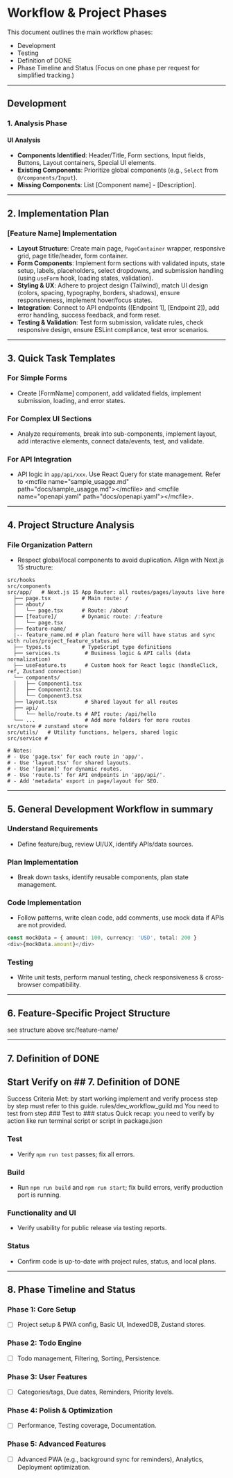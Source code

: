 
# Workflow & Project Phases

This document outlines the main workflow phases:

- Development
- Testing
- Definition of DONE
- Phase Timeline and Status (Focus on one phase per request for simplified tracking.)

-----

## Development

### 1\. Analysis Phase

#### UI Analysis

- **Components Identified**: Header/Title, Form sections, Input fields, Buttons, Layout containers, Special UI elements.
- **Existing Components**: Prioritize global components (e.g., `Select` from `@/components/Input`).
- **Missing Components**: List [Component name] - [Description].

-----

## 2\. Implementation Plan

### [Feature Name] Implementation

- **Layout Structure**: Create main page, `PageContainer` wrapper, responsive grid, page title/header, form container.
- **Form Components**: Implement form sections with validated inputs, state setup, labels, placeholders, select dropdowns, and submission handling (using `useForm` hook, loading states, validation).
- **Styling & UX**: Adhere to project design (Tailwind), match UI design (colors, spacing, typography, borders, shadows), ensure responsiveness, implement hover/focus states.
- **Integration**: Connect to API endpoints ([Endpoint 1], [Endpoint 2]), add error handling, success feedback, and form reset.
- **Testing & Validation**: Test form submission, validate rules, check responsive design, ensure ESLint compliance, test error scenarios.

-----

## 3\. Quick Task Templates

### For Simple Forms

- Create [FormName] component, add validated fields, implement submission, loading, and error states.

### For Complex UI Sections

- Analyze requirements, break into sub-components, implement layout, add interactive elements, connect data/events, test, and validate.

### For API Integration

- API logic in `app/api/xxx`. Use React Query for state management. Refer to \<mcfile name="sample\_usagge.md" path="docs/sample\_usagge.md"\>\</mcfile\> and \<mcfile name="openapi.yaml" path="docs/openapi.yaml"\>\</mcfile\>.

-----

## 4\. Project Structure Analysis

### File Organization Pattern

- Respect global/local components to avoid duplication. Align with Next.js 15 structure:

<!-- end list -->

```
src/hooks
src/components
src/app/   # Next.js 15 App Router: all routes/pages/layouts live here
  ├── page.tsx          # Main route: /
  ├── about/
  │   └── page.tsx      # Route: /about
  ├── [feature]/        # Dynamic route: /:feature
  │   └── page.tsx
  ├── feature-name/
  |-- feature_name.md # plan feature here will have status and sync with rules/project_feature_status.md
  ├── types.ts          # TypeScript type definitions
  ├── services.ts        # Business logic & API calls (data normalization)
  ├── useFeature.ts      # Custom hook for React logic (handleClick, ref, Zustand connection)
  └── components/
  │   ├── Component1.tsx
  │   ├── Component2.tsx
  │   └── Component3.tsx
  ├── layout.tsx         # Shared layout for all routes
  ├── api/
  │   └── hello/route.ts # API route: /api/hello
  └── ...                # Add more folders for more routes
src/store # zunstand store
src/utils/   # Utility functions, helpers, shared logic
src/service # 

# Notes:
# - Use 'page.tsx' for each route in 'app/'.
# - Use 'layout.tsx' for shared layouts.
# - Use '[param]' for dynamic routes.
# - Use 'route.ts' for API endpoints in 'app/api/'.
# - Add 'metadata' export in page/layout for SEO.
```

-----

## 5\. General Development Workflow in summary

### Understand Requirements

- Define feature/bug, review UI/UX, identify APIs/data sources.

### Plan Implementation

- Break down tasks, identify reusable components, plan state management.

### Code Implementation

- Follow patterns, write clean code, add comments, use mock data if APIs are not provided.

<!-- end list -->

```ts
const mockData = { amount: 100, currency: 'USD', total: 200 }
<div>{mockData.amount}</div>
```

### Testing

- Write unit tests, perform manual testing, check responsiveness & cross-browser compatibility.

-----

## 6\. Feature-Specific Project Structure

see structure above src/feature-name/

-----

## 7\. Definition of DONE

## Start Verify on \#\# 7. Definition of DONE

Success Criteria Met: by start working implement and verify process step by step must refer to this guide. rules/dev\_workflow\_guild.md
You need to test from step \#\#\# Test to \#\#\# status
Quick recap: you need to verify by action like run terminal script or script in package.json

### Test

- Verify `npm run test` passes; fix all errors.

### Build

- Run `npm run build` and `npm run start`; fix build errors, verify production port is running.

### Functionality and UI

- Verify usability for public release via testing reports.

### Status

- Confirm code is up-to-date with project rules, status, and local plans.

-----

## 8\. Phase Timeline and Status

### Phase 1: Core Setup

- [ ] Project setup & PWA config, Basic UI, IndexedDB, Zustand stores.

### Phase 2: Todo Engine

- [ ] Todo management, Filtering, Sorting, Persistence.

### Phase 3: User Features

- [ ] Categories/tags, Due dates, Reminders, Priority levels.

### Phase 4: Polish & Optimization

- [ ] Performance, Testing coverage, Documentation.

### Phase 5: Advanced Features

- [ ] Advanced PWA (e.g., background sync for reminders), Analytics, Deployment optimization.
